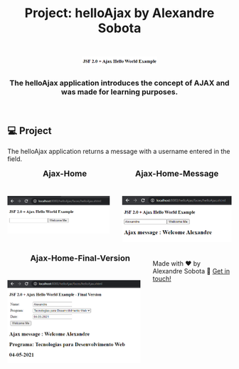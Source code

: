 <h1 align="center">
    Project: helloAjax by Alexandre Sobota
    <h1 align="center">
    <img alt="imagem-ajax-logo" title="Imagem Ajax" src="../../../.github/ajax-logo.png" width="170px" />
    </h1>
    <h3 align="center">The helloAjax application introduces the concept of AJAX and was made for learning purposes.</h3>
</h1>

<br>

## 💻 Project

The helloAjax application returns a message with a username entered in the field.

<div style="display: flex">
  <div align="center">
    <strong style="font-size: 18px">Ajax-Home</strong>
    <h1 align="center" style="margin-right: 28px">
      <img alt="ajax-home" title="Ajax-Home" src="../../../.github/ajax-home.png" width="580px" />
    </h1>
  </div>

  <div align="center">
    <strong style="font-size: 18px">Ajax-Home-Message</strong>
    <h1 align="center">
      <img alt="ajax-home-message" title="Ajax-Home-Message" src="../../../.github/ajax-working.png" width="580px" />
    </h1>
  </div>
</div>

<div style="display: flex">
  <div align="center">
    <strong style="font-size: 18px">Ajax-Home-Final-Version</strong>
    <h1 align="center" style="margin-right: 28px">
      <img alt="ajax-home" title="Ajax-Home-Final-Version" src="../../../.github/ajax-home-v2.png" width="580px" />
    </h1>
  </div>


<br>
<br>

---

Made with ♥ by Alexandre Sobota :wave: [Get in touch!](https://www.linkedin.com/in/alexandre-sobota)